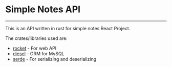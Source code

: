 # Simple Notes API

---

This is an API written in rust for simple notes React Project.

The crates/libraries used are:

-   [rocket](https://rocket.rs/) - For web API
-   [diesel](https://diesel.rs/) - ORM for MySQL
-   [serde](https://serde.rs/) - For serializing and deserializing
